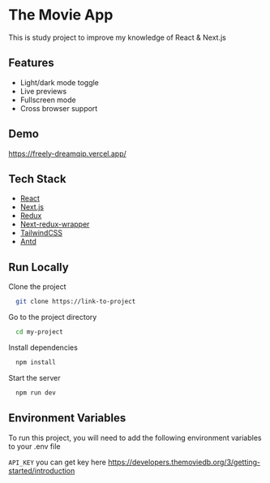 # The Movie App

This is study project to improve my knowledge of React & Next.js

## Features

-   Light/dark mode toggle
-   Live previews
-   Fullscreen mode
-   Cross browser support

## Demo

https://freely-dreamqip.vercel.app/

## Tech Stack

-   [React](https://reactjs.org/)
-   [Next.js](https://nextjs.org/)
-   [Redux](https://redux-toolkit.js.org/)
-   [Next-redux-wrapper](https://www.npmjs.com/package/next-redux-wrapper)
-   [TailwindCSS](https://tailwindcss.com/)
-   [Antd](https://ant.design/)

## Run Locally

Clone the project

```bash
  git clone https://link-to-project
```

Go to the project directory

```bash
  cd my-project
```

Install dependencies

```bash
  npm install
```

Start the server

```bash
  npm run dev
```

## Environment Variables

To run this project, you will need to add the following environment variables to your .env file

`API_KEY`
you can get key here https://developers.themoviedb.org/3/getting-started/introduction
